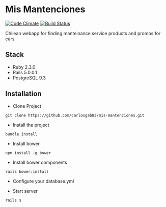 # Mis Mantenciones

[![Code Climate](https://lima.codeclimate.com/github/carlosgab83/mis-mantenciones/badges/gpa.svg)](https://lima.codeclimate.com/github/carlosgab83/mis-mantenciones/)
[![Build Status](https://travis-ci.org/carlosgab83/mis-mantenciones.svg?branch=master)](https://travis-ci.org/carlosgab83/mis-mantenciones)

Chilean webapp for finding manteinance service products and promos for cars

## Stack

* Ruby 2.3.0
* Rails 5.0.0.1
* PostgreSQL 9.3

## Installation
 * Clone Project
 ```
 git clone https://github.com/carlosgab83/mis-mantenciones.git
 ```

 * Install the project
 ```
 bundle install
 ```

 * Install bower
 ```
 npm install -g bower
 ```

 * Install bower components
 ```
 rails bower:install
 ```

* Configure your database.yml

* Start server
 ```
 rails s
 ```



